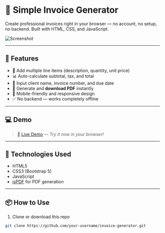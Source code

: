 # 🧾 Simple Invoice Generator

Create professional invoices right in your browser — no account, no setup, no backend. Built with HTML, CSS, and JavaScript.

![Screenshot](https://your-image-link.com/preview.png) <!-- Optional image if you have one -->

---

## 🚀 Features

- 📝 Add multiple line items (description, quantity, unit price)
- 📊 Auto-calculate subtotal, tax, and total
- 📅 Input client name, invoice number, and due date
- 📄 Generate and **download PDF** instantly
- 📱 Mobile-friendly and responsive design
- ✅ No backend — works completely offline

---

## 💻 Demo

> 🔗 [Live Demo](https://your-demo-link.com) — *Try it now in your browser!*

---

## 🧰 Technologies Used

- HTML5
- CSS3 (Bootstrap 5)
- JavaScript
- [jsPDF](https://github.com/parallax/jsPDF) for PDF generation

---

## 📦 How to Use

1. Clone or download this repo
```bash
git clone https://github.com/your-username/invoice-generator.git
